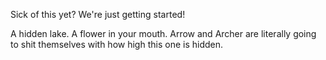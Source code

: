 Sick of this yet? We're just getting started!

A hidden lake. A flower in your mouth. Arrow and Archer are literally going to shit themselves with how high this one is hidden.